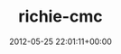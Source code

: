 ---
title:		"richie-cmc"
type:		"photos"
mediatype:		"upload"
location:		"TBC"
date:		"2012-05-25 22:01:11+00:00"
album:		"music"
filename:		"richie-cmc.md"
series:		""
cl_public_id:		"music/richie-cmc"
cl_version:		1497004862
format:		"tiff"
bytes:		1287320
width:		954
height:		1440
colours:
- "#343434"
- "#7C7C7C"
- "#D4D4D4"
exposure_mode:		"Auto"
program:		"Aperture-priority AE"
aperture:		"2.8"
focal_length:		"130.0 mm"
iso:		"5000"
shutter_speed:		"1/160"
metering:		"Center-weighted average"
flash:		"Off, Did not fire"
white_balance:		"Manual"
colour_temp:		"No colour temperature"
has_crop:		"No"
orientation:		"Horizontal (normal)"
camera_model:		"NIKON D7000"
lens_info:		"70-200mm f/2.8"
artist:		"Matt Finucane"
x_resolution:		"300"
y_resolution:		"300"
---